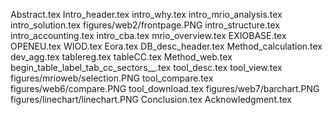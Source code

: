 Abstract.tex
Intro_header.tex
intro_why.tex
intro_mrio_analysis.tex
intro_solution.tex
figures/web2/frontpage.PNG
intro_structure.tex
intro_accounting.tex
intro_cba.tex
mrio_overview.tex
EXIOBASE.tex
OPENEU.tex
WIOD.tex
Eora.tex
DB_desc_header.tex
Method_calculation.tex
dev_agg.tex
tablereg.tex
tableCC.tex
Method_web.tex
begin_table_label_tab_cc_sectors__.tex
tool_desc.tex
tool_view.tex
figures/mrioweb/selection.PNG
tool_compare.tex
figures/web6/compare.PNG
tool_download.tex
figures/web7/barchart.PNG
figures/linechart/linechart.PNG
Conclusion.tex
Acknowledgment.tex